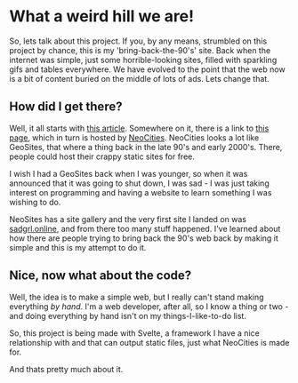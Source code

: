 # What a weird hill we are!
So, lets talk about this project. If you, by any means, strumbled on this project by chance, this is my 'bring-back-the-90's' site. Back when the internet was simple, just some horrible-looking sites, filled with sparkling gifs and tables everywhere. We have evolved to the point that the web now is a bit of content buried on the middle of lots of ads. Lets change that.

## How did I get there?
Well, it all starts with [this article](https://localghost.dev/blog/building-a-website-like-it-s-1999-in-2022/). Somewhere on it, there is a link to [this page](https://sotb22-webring.neocities.org/), which in turn is hosted by [NeoCities](https://neocities.org/). NeoCities looks a lot like GeoSites, that where a thing back in the late 90's and early 2000's. There, people could host their crappy static sites for free. 

I wish I had a GeoSites back when I was younger, so when it was announced that it was going to shut down, I was sad - I was just taking interest on programming and having a website to learn something I was wishing to do.

NeoSites has a site gallery and the very first site I landed on was [sadgrl.online](https://sadgrl.online), and from there too many stuff happened. I've learned about how there are people trying to bring back the 90's web back by making it simple and this is my attempt to do it. 

## Nice, now what about the code?
Well, the idea is to make a simple web, but I really can't stand making everything _by hand_. I'm a web developer, after all, so I know a thing or two - and doing everything by hand isn't on my things-I-like-to-do list.

So, this project is being made with Svelte, a framework I have a nice relationship with and that can output static files, just what NeoCities is made for.

And thats pretty much about it.